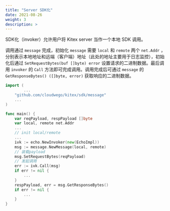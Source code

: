 ```yaml
---
title: "Server SDK化"
date: 2021-08-26
weight: 3
description: >
---
```


SDK化（invoker）允许用户将 Kitex server 当作一个本地 SDK 调用。

调用通过 `message` 完成，初始化 `message` 需要 `local` 和 `remote` 两个 `net.Addr` ，分别表示本地地址和远端（客户端）地址（此处的地址主要用于日志监控），初始化后通过 `SetRequestBytes(buf []byte) error` 设置请求的二进制数据。最后调用 `invoker` 的 `Call` 方法即可完成调用。调用完成后可通过 `message` 的 `GetResponseBytes() ([]byte, error)` 获取响应的二进制数据。

```go
import (
		...
    "github.com/cloudwego/kitex/sdk/message"
  	...
)

func main() {
    var reqPayload, respPayload []byte
    var local, remote net.Addr
    ...
    // init local/remote
    ...
    ivk := echo.NewInvoker(new(EchoImpl))
    msg := message.NewMessage(local, remote)
    // 装载payload
    msg.SetRequestBytes(reqPayload)
    // 发起调用
    err := ivk.Call(msg)
    if err != nil {
        ...
    }
    respPayload, err = msg.GetResponseBytes()
    if err != nil {
        ...
    }
}
```
